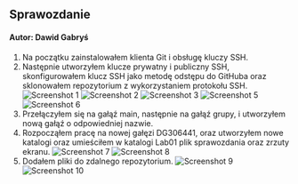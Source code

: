 
## Sprawozdanie
#### Autor: Dawid Gabryś

1. Na początku zainstalowałem klienta Git i obsługę kluczy SSH.
2. Następnie utworzyłem klucze prywatny i publiczny SSH, skonfigurowałem klucz SSH jako metodę odstępu do GitHuba oraz sklonowałem repozytorium z wykorzystaniem protokołu SSH.
![Screenshot 1](Screenshot_2)
![Screenshot 2](Screenshot_3)
![Screenshot 3](Screenshot_4)
![Screenshot 5](Screenshot_5)
![Screenshot 6](Screenshot_6)
3. Przełączyłem się na gałąź main, następnie na gałąź grupy, i utworzyłem nową gałąź o odpowiedniej nazwie.
4. Rozpocząłem pracę na nowej gałęzi DG306441, oraz utworzyłem nowe katalogi oraz umieściłem w katalogi Lab01 plik sprawozdania oraz zrzuty ekranu.
![Screenshot 7](Screenshot_7)
![Screenshot 8](Screenshot_8)
5. Dodałem pliki do zdalnego repozytorium.
![Screenshot 9](Screenshot_9)
![Screenshot 10](Screenshot_10)

